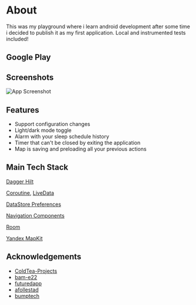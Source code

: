 
# About

This was my playground where i learn android development after some time i decided to publish it as my first application. Local and instrumented tests included!

## Google Play



## Screenshots

![App Screenshot](https://cdn.discordapp.com/attachments/841644670589206538/1082248632213979196/my_banner_playground.webp)


## Features

- Support configuration changes
- Light/dark mode toggle
- Alarm with your sleep schedule history
- Timer that can't be closed by exiting the application 
- Map is saving and preloading all your previous actions
## Main Tech Stack
[Dagger Hilt](https://developer.android.com/training/dependency-injection/hilt-android) 

[Coroutine](https://developer.android.com/kotlin/flow/stateflow-and-sharedflow), [LiveData](https://developer.android.com/reference/kotlin/androidx/lifecycle/package-summary#(kotlinx.coroutines.flow.Flow).asLiveData(kotlin.coroutines.CoroutineContext,java.time.Duration)) 

[DataStore Preferences](https://developer.android.com/topic/libraries/architecture/datastore)

[Navigation Components](https://developer.android.com/guide/navigation/navigation-getting-started)

[Room](https://developer.android.com/training/data-storage/room)

[Yandex MapKit](https://yandex.ru/dev/maps/mapkit/?from=mapsapi)





## Acknowledgements 

 - [ColdTea-Projects](https://github.com/ColdTea-Projects/SmplrAlarm) 
 - [bam-e22](https://github.com/bam-e22/DiscreteSeekBar)
 - [futuredapp](https://github.com/futuredapp/hauler)
 - [afollestad](https://github.com/afollestad/material-dialogs)
 - [bumptech](https://github.com/bumptech/glide)
